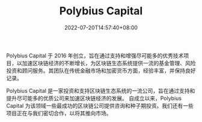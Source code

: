 ﻿---
weight: 
title: "Polybius Capital"
description: "Polybius Capital 于 2016 年创立，旨在通过支持和增强尽可能多的优秀技术项目，以加速区块链经济的不断增长，为区块链生态系统提供一流的基金管理、风险投资和顾问服务"
date: 2022-07-20T14:57:40+08:00
lastmod: 2022-07-20T14:57:40+08:00
draft: false
authors: ["Simon"]
featuredImage: "polybius-capital.jpg"
link: "https://www.polybiuscapital.com/"
tags: ["投资机构","Polybius Capital"]
categories: ["navigation"]
navigation: ["投资机构"]
lightgallery: true
toc: true
pinned: false
recommend: false
recommend1: false
---
Polybius Capital 于 2016 年创立，旨在通过支持和增强尽可能多的优秀技术项目，以加速区块链经济的不断增长，为区块链生态系统提供一流的基金管理、风险投资和顾问服务。其团队在传统金融市场和加密货币方面，经验丰富，并保持良好记录。

Polybius Capital 是一家投资和支持区块链生态系统的一流公司，旨在通过支持和提升尽可能多的优质公司来加速区块链经济的发展。 自成立以来，Polybius Capital 为该领域一些最成功的区块链公司提供咨询和种子期投资。我们还有一些项目正在与我们密切合作，以将其推向市场。